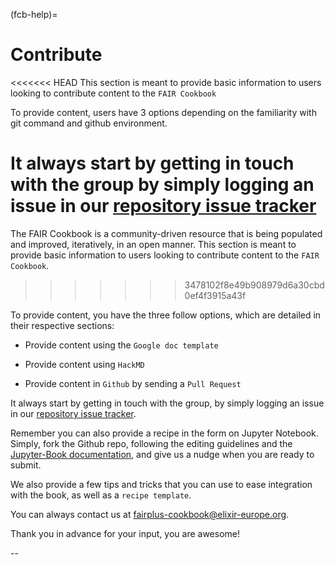 (fcb-help)=
# Contribute

<<<<<<< HEAD
This section is meant to provide basic information to users looking to contribute content to the `FAIR Cookbook`

To provide content, users have 3 options depending on the familiarity with git command and github environment.

It always start by getting in touch with the group by simply logging an issue in our [repository issue tracker](https://github.com/FAIRplus/the-fair-cookbook/issues)
=======
The FAIR Cookbook is a community-driven resource that is being populated and improved, iteratively, in an open manner. This section is meant to provide basic information to users looking to contribute content to the `FAIR Cookbook`.
>>>>>>> 3478102f8e49b908979d6a30cbd0ef4f3915a43f

To provide content, you have the three follow options, which are detailed in their respective sections:

* Provide content using the `Google doc template` 

* Provide content using `HackMD`

* Provide content in `Github` by sending a `Pull Request`

It always start by getting in touch with the group, by simply logging an issue in our [repository issue tracker](https://github.com/proccaserra/the-fair-cookbook-ng/issues/new?title=Issue%20on%20page%20%2Fcontent/recipes/help.html&body=Your%20issue%20content%20here). 

Remember you can also provide a recipe in the form on Jupyter Notebook. Simply, fork the Github repo, following the editing guidelines and the [Jupyter-Book documentation](https://jupyterbook.org/intro.html), and give us a nudge when you are ready to submit.

We also provide a few tips and tricks that you can use to ease integration with the book, as well as a `recipe template`.

You can always contact us at [fairplus-cookbook@elixir-europe.org](mailto:fairplus-cookbook@elixir-europe.org).

Thank you in advance for your input, you are awesome!

--
